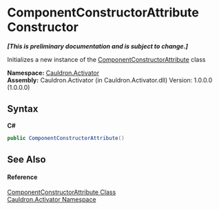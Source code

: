 # ComponentConstructorAttribute Constructor 
 _**\[This is preliminary documentation and is subject to change.\]**_

Initializes a new instance of the <a href="T_Cauldron_Activator_ComponentConstructorAttribute">ComponentConstructorAttribute</a> class

**Namespace:**&nbsp;<a href="N_Cauldron_Activator">Cauldron.Activator</a><br />**Assembly:**&nbsp;Cauldron.Activator (in Cauldron.Activator.dll) Version: 1.0.0.0 (1.0.0.0)

## Syntax

**C#**<br />
``` C#
public ComponentConstructorAttribute()
```


## See Also


#### Reference
<a href="T_Cauldron_Activator_ComponentConstructorAttribute">ComponentConstructorAttribute Class</a><br /><a href="N_Cauldron_Activator">Cauldron.Activator Namespace</a><br />
